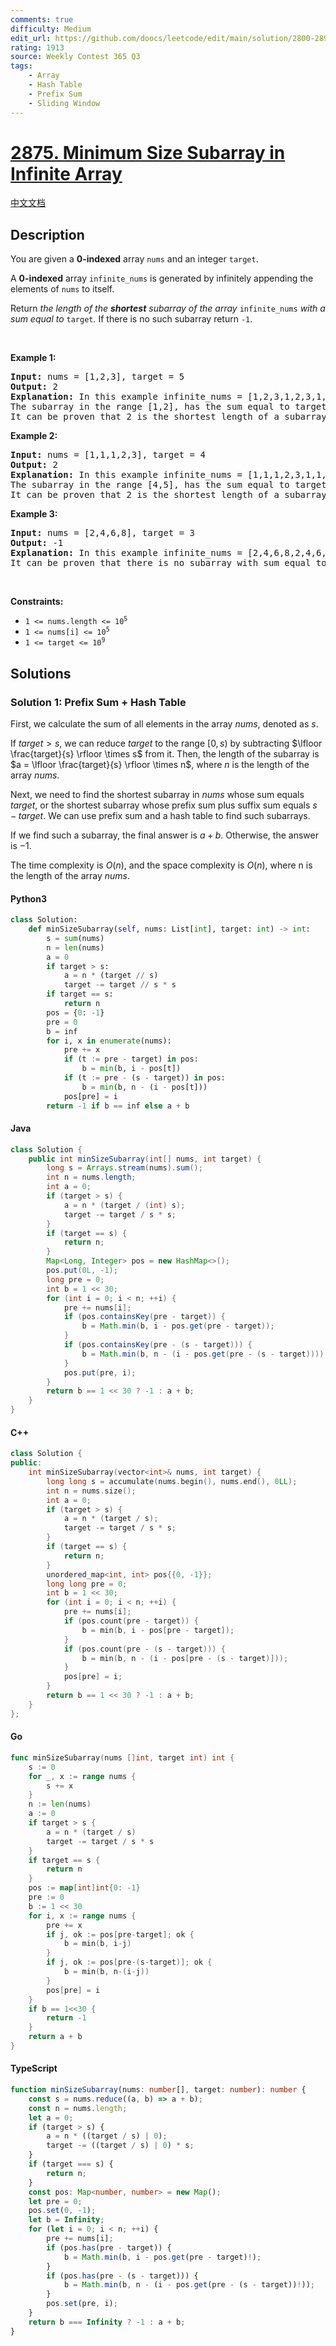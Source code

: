 ```yaml
---
comments: true
difficulty: Medium
edit_url: https://github.com/doocs/leetcode/edit/main/solution/2800-2899/2875.Minimum%20Size%20Subarray%20in%20Infinite%20Array/README_EN.md
rating: 1913
source: Weekly Contest 365 Q3
tags:
    - Array
    - Hash Table
    - Prefix Sum
    - Sliding Window
---
```


<!-- problem:start -->

# [2875. Minimum Size Subarray in Infinite Array](https://leetcode.com/problems/minimum-size-subarray-in-infinite-array)

[中文文档](/solution/2800-2899/2875.Minimum%20Size%20Subarray%20in%20Infinite%20Array/README.md)

## Description

<!-- description:start -->

<p>You are given a <strong>0-indexed</strong> array <code>nums</code> and an integer <code>target</code>.</p>

<p>A <strong>0-indexed</strong> array <code>infinite_nums</code> is generated by infinitely appending the elements of <code>nums</code> to itself.</p>

<p>Return <em>the length of the <strong>shortest</strong> subarray of the array </em><code>infinite_nums</code><em> with a sum equal to </em><code>target</code><em>.</em> If there is no such subarray return <code>-1</code>.</p>

<p>&nbsp;</p>
<p><strong class="example">Example 1:</strong></p>

<pre>
<strong>Input:</strong> nums = [1,2,3], target = 5
<strong>Output:</strong> 2
<strong>Explanation:</strong> In this example infinite_nums = [1,2,3,1,2,3,1,2,...].
The subarray in the range [1,2], has the sum equal to target = 5 and length = 2.
It can be proven that 2 is the shortest length of a subarray with sum equal to target = 5.
</pre>

<p><strong class="example">Example 2:</strong></p>

<pre>
<strong>Input:</strong> nums = [1,1,1,2,3], target = 4
<strong>Output:</strong> 2
<strong>Explanation:</strong> In this example infinite_nums = [1,1,1,2,3,1,1,1,2,3,1,1,...].
The subarray in the range [4,5], has the sum equal to target = 4 and length = 2.
It can be proven that 2 is the shortest length of a subarray with sum equal to target = 4.
</pre>

<p><strong class="example">Example 3:</strong></p>

<pre>
<strong>Input:</strong> nums = [2,4,6,8], target = 3
<strong>Output:</strong> -1
<strong>Explanation:</strong> In this example infinite_nums = [2,4,6,8,2,4,6,8,...].
It can be proven that there is no subarray with sum equal to target = 3.
</pre>

<p>&nbsp;</p>
<p><strong>Constraints:</strong></p>

<ul>
	<li><code>1 &lt;= nums.length &lt;= 10<sup>5</sup></code></li>
	<li><code>1 &lt;= nums[i] &lt;= 10<sup>5</sup></code></li>
	<li><code>1 &lt;= target &lt;= 10<sup>9</sup></code></li>
</ul>

<!-- description:end -->

## Solutions

<!-- solution:start -->

### Solution 1: Prefix Sum + Hash Table

First, we calculate the sum of all elements in the array $nums$, denoted as $s$.

If $target \gt s$, we can reduce $target$ to the range $[0, s)$ by subtracting $\lfloor \frac{target}{s} \rfloor \times s$ from it. Then, the length of the subarray is $a = \lfloor \frac{target}{s} \rfloor \times n$, where $n$ is the length of the array $nums$.

Next, we need to find the shortest subarray in $nums$ whose sum equals $target$, or the shortest subarray whose prefix sum plus suffix sum equals $s - target$. We can use prefix sum and a hash table to find such subarrays.

If we find such a subarray, the final answer is $a + b$. Otherwise, the answer is $-1$.

The time complexity is $O(n)$, and the space complexity is $O(n)$, where n is the length of the array $nums$.

<!-- tabs:start -->

#### Python3

```python
class Solution:
    def minSizeSubarray(self, nums: List[int], target: int) -> int:
        s = sum(nums)
        n = len(nums)
        a = 0
        if target > s:
            a = n * (target // s)
            target -= target // s * s
        if target == s:
            return n
        pos = {0: -1}
        pre = 0
        b = inf
        for i, x in enumerate(nums):
            pre += x
            if (t := pre - target) in pos:
                b = min(b, i - pos[t])
            if (t := pre - (s - target)) in pos:
                b = min(b, n - (i - pos[t]))
            pos[pre] = i
        return -1 if b == inf else a + b
```

#### Java

```java
class Solution {
    public int minSizeSubarray(int[] nums, int target) {
        long s = Arrays.stream(nums).sum();
        int n = nums.length;
        int a = 0;
        if (target > s) {
            a = n * (target / (int) s);
            target -= target / s * s;
        }
        if (target == s) {
            return n;
        }
        Map<Long, Integer> pos = new HashMap<>();
        pos.put(0L, -1);
        long pre = 0;
        int b = 1 << 30;
        for (int i = 0; i < n; ++i) {
            pre += nums[i];
            if (pos.containsKey(pre - target)) {
                b = Math.min(b, i - pos.get(pre - target));
            }
            if (pos.containsKey(pre - (s - target))) {
                b = Math.min(b, n - (i - pos.get(pre - (s - target))));
            }
            pos.put(pre, i);
        }
        return b == 1 << 30 ? -1 : a + b;
    }
}
```

#### C++

```cpp
class Solution {
public:
    int minSizeSubarray(vector<int>& nums, int target) {
        long long s = accumulate(nums.begin(), nums.end(), 0LL);
        int n = nums.size();
        int a = 0;
        if (target > s) {
            a = n * (target / s);
            target -= target / s * s;
        }
        if (target == s) {
            return n;
        }
        unordered_map<int, int> pos{{0, -1}};
        long long pre = 0;
        int b = 1 << 30;
        for (int i = 0; i < n; ++i) {
            pre += nums[i];
            if (pos.count(pre - target)) {
                b = min(b, i - pos[pre - target]);
            }
            if (pos.count(pre - (s - target))) {
                b = min(b, n - (i - pos[pre - (s - target)]));
            }
            pos[pre] = i;
        }
        return b == 1 << 30 ? -1 : a + b;
    }
};
```

#### Go

```go
func minSizeSubarray(nums []int, target int) int {
	s := 0
	for _, x := range nums {
		s += x
	}
	n := len(nums)
	a := 0
	if target > s {
		a = n * (target / s)
		target -= target / s * s
	}
	if target == s {
		return n
	}
	pos := map[int]int{0: -1}
	pre := 0
	b := 1 << 30
	for i, x := range nums {
		pre += x
		if j, ok := pos[pre-target]; ok {
			b = min(b, i-j)
		}
		if j, ok := pos[pre-(s-target)]; ok {
			b = min(b, n-(i-j))
		}
		pos[pre] = i
	}
	if b == 1<<30 {
		return -1
	}
	return a + b
}
```

#### TypeScript

```ts
function minSizeSubarray(nums: number[], target: number): number {
    const s = nums.reduce((a, b) => a + b);
    const n = nums.length;
    let a = 0;
    if (target > s) {
        a = n * ((target / s) | 0);
        target -= ((target / s) | 0) * s;
    }
    if (target === s) {
        return n;
    }
    const pos: Map<number, number> = new Map();
    let pre = 0;
    pos.set(0, -1);
    let b = Infinity;
    for (let i = 0; i < n; ++i) {
        pre += nums[i];
        if (pos.has(pre - target)) {
            b = Math.min(b, i - pos.get(pre - target)!);
        }
        if (pos.has(pre - (s - target))) {
            b = Math.min(b, n - (i - pos.get(pre - (s - target))!));
        }
        pos.set(pre, i);
    }
    return b === Infinity ? -1 : a + b;
}
```

<!-- tabs:end -->

<!-- solution:end -->

<!-- problem:end -->
